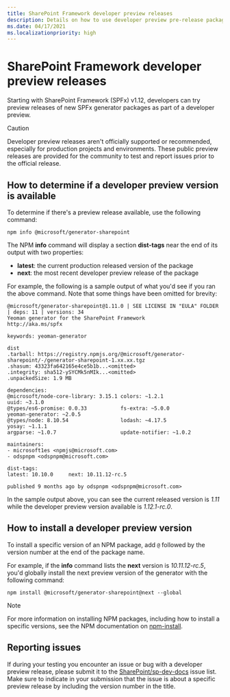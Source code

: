 ```yaml
---
title: SharePoint Framework developer preview releases
description: Details on how to use developer preview pre-release packages with SharePoint Framework.
ms.date: 04/17/2021
ms.localizationpriority: high
---
```

# SharePoint Framework developer preview releases

Starting with SharePoint Framework (SPFx) v1.12, developers can try preview releases of new SPFx generator packages as part of a developer preview.

> [!CAUTION]
> Developer preview releases aren't officially supported or recommended, especially for production projects and environments. These public preview releases are provided for the community to test and report issues prior to the official release.

## How to determine if a developer preview version is available

To determine if there's a preview release available, use the following command:

```console
npm info @microsoft/generator-sharepoint
```

The NPM **info** command will display a section **dist-tags** near the end of its output with two properties:

- **latest**: the current production released version of the package
- **next**: the most recent developer preview release of the package

For example, the following is a sample output of what you'd see if you ran the above command. Note that some things have been omitted for brevity:

```text
@microsoft/generator-sharepoint@1.11.0 | SEE LICENSE IN "EULA" FOLDER | deps: 11 | versions: 34
Yeoman generator for the SharePoint Framework
http://aka.ms/spfx

keywords: yeoman-generator

dist
.tarball: https://registry.npmjs.org/@microsoft/generator-sharepoint/-/generator-sharepoint-1.xx.xx.tgz
.shasum: 43323fa642165e4ce5b1b...<omitted>
.integrity: sha512-ySYCMk5nMIk...<omitted>
.unpackedSize: 1.9 MB

dependencies:
@microsoft/node-core-library: 3.15.1 colors: ~1.2.1                       uuid: ~3.1.0
@types/es6-promise: 0.0.33           fs-extra: ~5.0.0                     yeoman-generator: ~2.0.5
@types/node: 8.10.54                 lodash: ~4.17.5                      yosay: ~1.1.1
argparse: ~1.0.7                     update-notifier: ~1.0.2

maintainers:
- microsoft1es <npmjs@microsoft.com>
- odspnpm <odspnpm@microsoft.com>

dist-tags:
latest: 10.10.0     next: 10.11.12-rc.5

published 9 months ago by odspnpm <odspnpm@microsoft.com>
```

In the sample output above, you can see the current released version is *1.11* while the developer preview version available is *1.12.1-rc.0*.

## How to install a developer preview version

To install a specific version of an NPM package, add `@` followed by the version number at the end of the package name.

For example, if the **info** command lists the **next** version is *10.11.12-rc.5*, you'd globally install the next preview version of the generator with the following command:

```console
npm install @microsoft/generator-sharepoint@next --global
```

> [!NOTE]
> For more information on installing NPM packages, including how to install a specific versions, see the NPM documentation on [npm-install](https://docs.npmjs.com/cli/v7/commands/npm-install).

## Reporting issues

If during your testing you encounter an issue or bug with a developer preview release, please submit it to the [SharePoint/sp-dev-docs](https://aka.ms/spdev-issues) issue list. Make sure to indicate in your submission that the issue is about a specific preview release by including the version number in the title.
